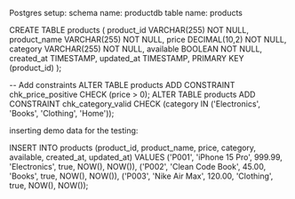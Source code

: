 Postgres setup:
schema name: productdb
table name: products

CREATE TABLE products (
    product_id VARCHAR(255) NOT NULL,
    product_name VARCHAR(255) NOT NULL,
    price DECIMAL(10,2) NOT NULL,
    category VARCHAR(255) NOT NULL,
    available BOOLEAN NOT NULL,
    created_at TIMESTAMP,
    updated_at TIMESTAMP,
    PRIMARY KEY (product_id)
);

-- Add constraints
ALTER TABLE products ADD CONSTRAINT chk_price_positive CHECK (price > 0);
ALTER TABLE products ADD CONSTRAINT chk_category_valid 
    CHECK (category IN ('Electronics', 'Books', 'Clothing', 'Home'));

inserting demo data for the testing:

INSERT INTO products (product_id, product_name, price, category, available, created_at, updated_at) VALUES
('P001', 'iPhone 15 Pro', 999.99, 'Electronics', true, NOW(), NOW()),
('P002', 'Clean Code Book', 45.00, 'Books', true, NOW(), NOW()),
('P003', 'Nike Air Max', 120.00, 'Clothing', true, NOW(), NOW());
